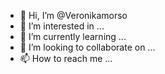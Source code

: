 - 👋 Hi, I’m @Veronikamorso
- 👀 I’m interested in ...
- 🌱 I’m currently learning ...
- 💞️ I’m looking to collaborate on ...
- 📫 How to reach me ...

<!---
Veronikamorso/Veronikamorso is a ✨ special ✨ repository because its `README.md` (this file) appears on your GitHub profile.
You can click the Preview link to take a look at your changes.
--->
